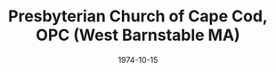 ---
date: &id001 1974-10-15
end_date: null
location:
  address: 2391 Iyannough Rd, Route 132
  city: West Barnstable
  state: MA
minister:
- end: 1984-01-01
  name: Wendell Rockey
  start: 1975-01-01
  type: Pastor
- end: 1988-01-01
  name: David Robinson
  start: 1986-01-01
  type: Pastor
- end: 1999-01-01
  name: Robert Rienstra
  start: 1989-01-01
  type: Pastor
- end: 2001-01-01
  name: Walter Copeland
  start: 2000-01-01
  type: Pastor
- end: 2005-01-01
  name: Charles Wingard
  start: 2002-01-01
  type: Pastor
- end: null
  name: James LaBelle
  start: 2007-01-01
  type: Pastor
- end: 2008-01-01
  name: Alonso Ferreira da Cunha
  start: 2003-01-01
  type: Associate Pastor
ministers:
- Wendell Rockey
- David Robinson
- Robert Rienstra
- Walter Copeland
- Charles Wingard
- James LaBelle
- Alonso Ferreira da Cunha
name: Presbyterian Church of Cape Cod, OPC
names:
- end: null
  name: Presbyterian Church of Cape Cod, OPC
  start: 1974-10-15
origination_date: *id001
raw_data: 'MA

  West Barnstable


  Presbyterian Church of Cape Cod, OPC  (October 15, 1974- )

  2391 Iyannough Rd, Route 132

  Pastors: Wendell Rockey, 1975-84

  David Robinson, 1986-88

  Robert Rienstra, 1989-99

  Walter Copeland, 2000-2001

  Charles Wingard, 2002-5

  James LaBelle, 2007-

  Assoc. Pastor: Alonso Ferreira da Cunha, 2003-8

  '
received_from: null
states:
- MA
status:
  active: true
  end_date: null
  reason: null
  received_from: null
  withdrawal_to: null
title: Presbyterian Church of Cape Cod, OPC (West Barnstable MA)
year_established:
- 1974

---